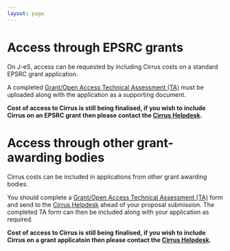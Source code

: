 ```yaml
---
layout: page
---
```


Access through EPSRC grants
===========================

On J-eS, access can be requested by including Cirrus costs on a
standard EPSRC grant application.

A completed
[Grant/Open Access Technical Assessment (TA)](ta/Cirrus-TA-GrantOpen-form.docx) must be uploaded
along with the application as a supporting document. 

**Cost of access to Cirrus is still being finalised, if you wish to
include Cirrus on an EPSRC grant then please contact the
[Cirrus Helpdesk](/support/).**

Access through other grant-awarding bodies
==========================================

Cirrus costs can be included in applications from other grant awarding
bodies.

You should complete a  [Grant/Open Access Technical Assessment (TA)](ta/Cirrus-TA-GrantOpen-form.docx)  form and
send to the [Cirrus Helpdesk](/support/) ahead of your proposal 
submission. The completed TA form can then be included along with your
application as required.

**Cost of access to Cirrus is still being finalised, if you wish to
include Cirrus on a grant applicatoin then please contact the
[Cirrus Helpdesk](/support/).**
